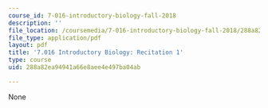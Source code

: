 ```yaml
---
course_id: 7-016-introductory-biology-fall-2018
description: ''
file_location: /coursemedia/7-016-introductory-biology-fall-2018/288a82ea94941a66e8aee4e497ba04ab_MIT7_016F18rec1.pdf
file_type: application/pdf
layout: pdf
title: '7.016 Introductory Biology: Recitation 1'
type: course
uid: 288a82ea94941a66e8aee4e497ba04ab

---
```

None